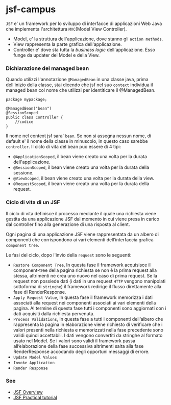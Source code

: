 # jsf-campus

`JSF` e' un framework per lo sviluppo di interfacce di applicazioni Web Java che implementa l'architettura `MVC`(Model View Controller). 
* Model, e' la struttura dell'applicazione, dove stanno gli `action methods`.
* View rappresenta la parte grafica dell'applicazione.
* Controller e' dove sta tutta la  _business logic_  dell'applicazione. Esso funge da updater del Model e della View.

### Dichiarazione del managed bean

Quando utilizzi l'annotazione `@ManagedBean` in una classe java, prima dell'inizio della classe,
stai dicendo che jsf nel suo `context` individua il managed bean col nome che utilizzi per identiticare il @ManagedBean. 

```
package mypackage;

@ManagedBean("bean")
@SessionScoped
public class Controller {
	//codice 
}
```
Il nome nel context jsf sara' `bean`. Se non si assegna nessun nome, di default e' il nome della classe in minuscolo, in questo caso sarebbe `controller`.
Il ciclo di vita del bean può essere di 4 tipi:
* `@ApplicationScoped`, il bean viene creato una volta per la durata dell'applicazione.
* `@SessionScoped`, il bean viene creato una volta per la durata della sessione.
* `@ViewScoped`, il bean viene creato una volta per la durata della view.
* `@RequestScoped`, il bean viene creato una volta per la durata della request.

### Ciclo di vita di un JSF

Il ciclo di vita definisce il processo mediante il quale una richiesta viene gestita da una applicazione JSF dal momento in cui viene presa in carico dal controller fino alla generazione di una risposta al client.

Ogni pagina di una applicazione JSF viene rappresentata da un albero di componenti che corrispondono ai vari elementi dell‘interfaccia grafica `component tree`.

Le fasi del ciclo, dopo l'invio della `request` sono le seguenti:
* `Restore Component Tree`, In questa fase il framework acquisisce il component-tree della pagina richiesta se non è la prima request alla stessa, altrimenti ne crea uno nuovo nel caso di prima request. Se la request non possiede dati (i dati in una request `HTTP` vengono manipolati sottoforma di `stringhe`) il framework redirige il flusso direttamente alla fase di RenderResponse.
* `Apply Request Value`, In questa fase il framework memorizza i dati associati alla request nei componenti associati ai vari elementi della pagina. Al termine di questa fase tutti i componenti sono aggiornati con i dati acquisiti dalla richiesta pervenuta.
* `Process Validations`, In questa fase a tutti i componenti dell‘albero che rappresenta la pagina in elaborazione viene richiesto di verificare che i valori presenti nella richiesta e memorizzati nella fase precedente sono validi quindi accettabili. I dati vengono convertiti da stringhe al formato usato nel Model. Se i valori sono validi il framework passa all‘elaborazione della fase successiva altrimenti salta alla fase RenderResponse accodando degli opportuni messaggi di errore.
* `Update Model Values`
* `Invoke Application`
* `Render Response`

### See
* [JSF Overview](src/main/doc/JSFIntro.pdf)
* [JSF Practical tutorial](src/main/doc/jsf_tutorial.pdf)
